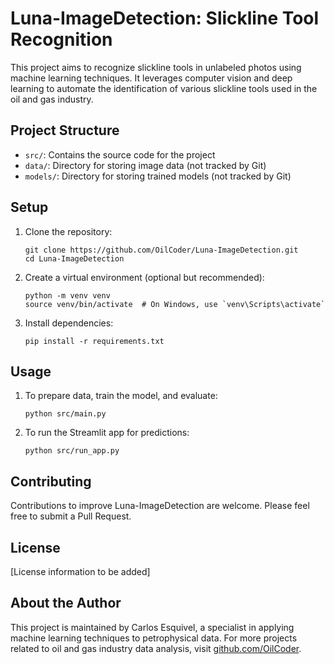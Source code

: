 # Luna-ImageDetection: Slickline Tool Recognition

This project aims to recognize slickline tools in unlabeled photos using machine learning techniques. It leverages computer vision and deep learning to automate the identification of various slickline tools used in the oil and gas industry.

## Project Structure

- `src/`: Contains the source code for the project
- `data/`: Directory for storing image data (not tracked by Git)
- `models/`: Directory for storing trained models (not tracked by Git)

## Setup

1. Clone the repository:
   ```
   git clone https://github.com/OilCoder/Luna-ImageDetection.git
   cd Luna-ImageDetection
   ```
2. Create a virtual environment (optional but recommended):
   ```
   python -m venv venv
   source venv/bin/activate  # On Windows, use `venv\Scripts\activate`
   ```
3. Install dependencies:
   ```
   pip install -r requirements.txt
   ```

## Usage

1. To prepare data, train the model, and evaluate:
   ```
   python src/main.py
   ```

2. To run the Streamlit app for predictions:
   ```
   python src/run_app.py
   ```

## Contributing

Contributions to improve Luna-ImageDetection are welcome. Please feel free to submit a Pull Request.

## License

[License information to be added]

## About the Author

This project is maintained by Carlos Esquivel, a specialist in applying machine learning techniques to petrophysical data. For more projects related to oil and gas industry data analysis, visit [github.com/OilCoder](https://github.com/OilCoder).